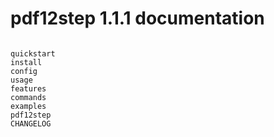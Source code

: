 # pdf12step 1.1.1 documentation

```{include} README.md
```

```{toctree}
quickstart
install
config
usage
features
commands
examples
pdf12step
CHANGELOG
```
